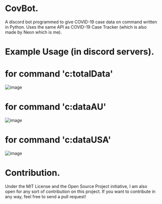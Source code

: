 # CovBot.
A discord bot programmed to give COVID-19 case data on command written in Python. Uses the same API as COVID-19 Case Tracker (which is also made by Neon which is me).

# Example Usage (in discord servers).

# for command 'c:totalData'



![image](https://user-images.githubusercontent.com/82705218/130657573-a30cfc08-2d29-4618-96be-4325d52f0a96.png)


# for command 'c:dataAU'



![image](https://user-images.githubusercontent.com/82705218/130657453-63c00715-7cb8-42dd-b2c1-83de0960ebf5.png)


# for command 'c:dataUSA'



![image](https://user-images.githubusercontent.com/82705218/130657615-ef848412-77f9-4112-9823-326d47da0083.png)


# Contribution.

Under the MIT License and the Open Source Project initiative, I am also open for any sort of contribution on this project. If you want to contribute in any way, feel free to send a pull request!
